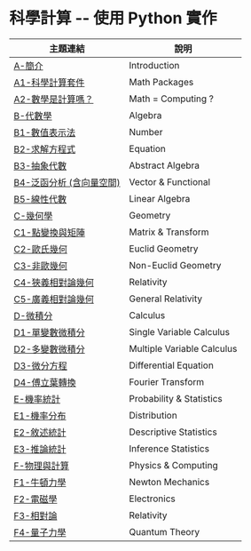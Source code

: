 # 科學計算 -- 使用 Python 實作

主題連結           | 說明
------------------|-----------------------------------------------------
[A-簡介](./科學計算/A-簡介) | Introduction
[A1-科學計算套件](./科學計算/A1-科學計算套件) | Math Packages
[A2-數學是計算嗎？](./科學計算/A2-數學是計算嗎？) | Math = Computing ?
[B-代數學](./科學計算/B-代數學)          | Algebra
[B1-數值表示法](./科學計算/B1-數值表示法) | Number
[B2-求解方程式](./科學計算/B2-求解方程式) | Equation
[B3-抽象代數](./科學計算/B3-抽象代數)    | Abstract Algebra
[B4-泛函分析 (含向量空間)](./科學計算/B4-泛函分析) | Vector & Functional
[B5-線性代數](./科學計算/B5-線性代數)    | Linear Algebra
[C-幾何學](./科學計算/C-幾何學)          | Geometry
[C1-點變換與矩陣](./科學計算/C1-點變換與矩陣) | Matrix & Transform
[C2-歐氏幾何](./科學計算/C2-歐氏幾何)        | Euclid Geometry
[C3-非歐幾何](./科學計算/C3-非歐幾何)        | Non-Euclid Geometry
[C4-狹義相對論幾何](./科學計算/C4-狹義相對論幾何) | Relativity
[C5-廣義相對論幾何](./科學計算/C5-廣義相對論幾何) | General Relativity
[D-微積分](./科學計算/D-微積分)               | Calculus
[D1-單變數微積分](./科學計算/D1-單變數微積分) | Single Variable Calculus
[D2-多變數微積分](./科學計算/D2-多變數微積分) | Multiple Variable Calculus
[D3-微分方程](./科學計算/D3-微分方程) | Differential Equation
[D4-傅立葉轉換](./科學計算/D4-傅立葉轉換) | Fourier Transform
[E-機率統計](./科學計算/E-機率統計)   | Probability & Statistics
[E1-機率分布](./科學計算/E1-機率分布) | Distribution
[E2-敘述統計](./科學計算/E2-敘述統計) | Descriptive Statistics
[E3-推論統計](./科學計算/E3-推論統計) | Inference Statistics
[F-物理與計算](./科學計算/F-物理與計算) | Physics & Computing
[F1-牛頓力學](./科學計算/F1-牛頓力學) | Newton Mechanics
[F2-電磁學](./科學計算/F2-電磁學) | Electronics
[F3-相對論](./科學計算/F3-相對論) | Relativity
[F4-量子力學](./科學計算/F4-量子力學) | Quantum Theory

